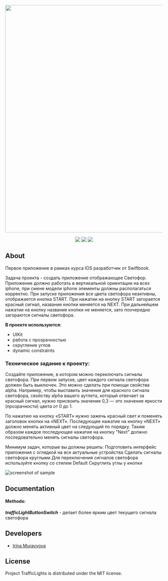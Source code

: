 <p align="center">
      <img src="https://i.ibb.co/qmqv7ZY/2024-04-13-17-42-50.png" width="726">
</p>

<p align="center">
   <img src="https://img.shields.io/badge/Engine-XCode v15.3-blueviolet">
   <img src="https://img.shields.io/badge/Version-v1.0-blue">
   <img src="https://img.shields.io/badge/License-MIT-green">
</p>

## About

Первое приложение в рамках курса IOS разработчик от Swiftbook.

Задача проекта - создать приложение отображающее Светофор.
Приложение должно работать в вертикальной ориентации на всех iphone,
при смене модели iphone элементы должны располагаться корректно.
При запуске приложения все цвета светофора неактивны, отображается кнопка START.
При нажатии на кнопку START загорается красный сигнал, название кнопки меняется на NEXT.
При дальнейшем нажатии на кнопку название кнопки не меняется, зато поочередно загораются сигналы светофора.

**В проекте используются:**

* UIKit
* работа с прозрачностью
* скругление углов
* dynamic constraints


### Техническое задание к проекту:


Создайте приложение, в котором можно переключать сигналы светофора. При первом запуске, цвет каждого сигнала светофора должен быть выключен. Это можно сделать при помощи свойства alpha. Например, чтобы выставить значения для красного сигнала светофора, свойству alpha вашего аутлета, который отвечает за красный сигнал, нужно присвоить значение 0,3 — это значение яркости (прозрачности) цвета от 0 до 1.

По нажатию на кнопку «START» нужно зажечь красный свет и поменять заголовок кнопки на «NEXT». Последующее нажатие на кнопку «NEXT» должно менять активный цвет на следующий по порядку. Таким образом каждое последующее нажатие на кнопку "Next" должно последовательно менять сигналы светофора.

 
Минимум задач, которые вы должны решить:
Подготовить интерфейс приложения с оглядкой на все актуальные устройства
Сделать сигналы светофора круглыми
Для переключения сигналов светофора используйте кнопку со стилем Default
Скруглить углы у кнопки

![screenshot of sample](https://i.ibb.co/XCN3NTJ/traffic-tlghts.png)

## Documentation

#### Methods:
  
  ***trafficLightButtonSwitch*** - делает более ярким цвет текущего сигнала светофора  

## Developers

- [Irina Muravyova](https://github.com/IrinaMuravyova)

## License
Project TrafficLights is distributed under the MIT license.

